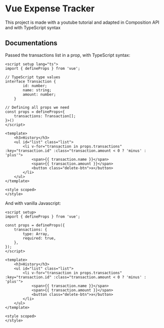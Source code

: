 # Vue Expense Tracker  
This project is made with a youtube tutorial and adapted in Composition API and with TypeScript syntax  

## Documentations  

Passed the transactions list in a prop, with TypeScript syntax:  

```
<script setup lang="ts">
import { defineProps } from 'vue';

// TypeScript type values
interface Transaction {
        id: number;
        name: string;
        amount: number;
    }

// Defining all props we need
const props = defineProps<{
    transactions: Transaction[];
}>()
</script>

<template>
    <h3>History</h3>
    <ul id="list" class="list">
        <li v-for="transaction in props.transactions" :key="transaction.id" :class="transaction.amount < 0 ? 'minus' : 'plus'">
            <span>{{ transaction.name }}</span>
            <span>{{ transaction.amount }}</span>
            <button class="delete-btn">x</button>
        </li>
    </ul>
</template>

<style scoped>
</style>
```  

And with vanilla Javascript:  

```
<script setup>
import { defineProps } from 'vue';

const props = defineProps({
    transactions: {
        type: Array,
        required: true,
    },
});
</script>

<template>
    <h3>History</h3>
    <ul id="list" class="list">
        <li v-for="transaction in props.transactions" :key="transaction.id" :class="transaction.amount < 0 ? 'minus' : 'plus'">
            <span>{{ transaction.name }}</span>
            <span>{{ transaction.amount }}</span>
            <button class="delete-btn">x</button>
        </li>
    </ul>
</template>

<style scoped>
</style>
```